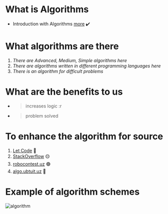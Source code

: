 # What is Algorithms
- Introduction with Algorithms  [more](https://www.geeksforgeeks.org/introduction-to-algorithms/) :heavy_check_mark:

# What algorithms are there
1. *There are Advanced, Medium, Simple algorithms here*
2. *There are algorithms written in different programming languages here*
3. *There is an algorithm for difficult problems*

# What are the benefits to us
- >increases logic :r
- >problem solved

# To enhance the algorithm for source
1. [Let Code](https://leetcode.com/) :red_circle:
2. [StackOverflow](https://stackoverflow.com/) 🟡
3. [robocontest.uz](https://robocontest.uz/) 🟢
4. [algo.ubtuit.uz](https://algo.ubtuit.uz/) 🔵

# Example of algorithm schemes
![algorithm](https://www.techidence.com/wp-content/uploads/2020/05/Algorithm.jpg)
